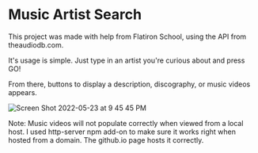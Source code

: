 # Music Artist Search

This project was made with help from Flatiron School, using the API from theaudiodb.com.

It's usage is simple. Just type in an artist you're curious about and press GO!

From there, buttons to display a description, discography, or music videos appears.

![Screen Shot 2022-05-23 at 9 45 45 PM](https://user-images.githubusercontent.com/93106753/169943052-65c59334-6dc0-42f3-8ce6-b84cb22da80c.png)

Note: Music videos will not populate correctly when viewed from a local host. 
I used http-server npm add-on to make sure it works right when hosted from a domain.
The github.io page hosts it correctly. 

